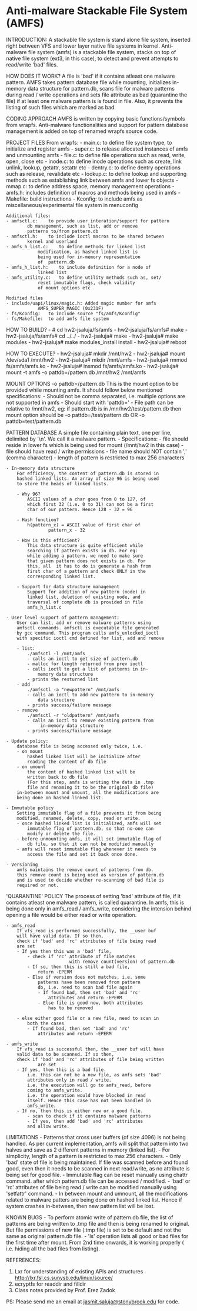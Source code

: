 # Anti-malware Stackable File System (AMFS)

INTRODUCTION:
	A stackable file system is stand alone file system, inserted
	right between VFS and lower layer native file systems in kernel.
	Anti-malware file system (amfs) is a stackable file system,
	stacks on top of native file system (ext3, in this case), to
	detect and prevent attempts to read/write 'bad' files.

HOW DOES IT WORK?
	A file is 'bad' if it contains atleast one malware pattern. AMFS
	takes pattern database file while mounting, initializes in-
	memory data structure for pattern.db, scans file for malware
	patterns during read / write operations and sets file attribute
	as bad (quarantine the file) if at least one malware pattern is
	is found in file. Also, it prevents the listing of such files
	which are marked as bad.

CODING APPROACH
	AMFS is written by copying basic functions/symbols from wrapfs.
	Anti-malware functionalities and support for pattern database
	management is added on top of renamed wrapfs source code.

PROJECT FILES
	From wrapfs:
	- main.c:	to define file system type, to initialize and
			register amfs
	- super.c:	to release allocated instances of amfs and
			unmounting amfs
	- file.c:	to define file operations such as read, write,
			open, close etc
	- inode.c:	to define inode operations such as create, link
			unlink, lookup, getattr, setattr etc
	- dentry.c:	to define dentry operations such as release,
			revalidate etc
	- lookup.c:	to define lookup and supporting methods such as
			establishing link between amfs and lower fs
			objects
	- mmap.c:	to define address space, memory management
			operations
	- amfs.h:	includes definition of macros and methods being
			used in amfs
	- Makefile:	build instructions
	- Kconfig:	to include amfs as miscellaneous/experimental
			file system in menuconfig

	Additional files:
	- amfsctl.c:	to provide user interation/support for pattern
			db management, such as list, add or remove
			patterns to/from pattern.db
	- amfsctl.h:	to include ioctl macros to be shared between
			kernel and userland
	- amfs_h_list.c:	to define methods for linked list
				modification, as hashed linked list is
				being used for in-memory representation
				of  pattern.db
	- amfs_h_list.h:	to include definition for a node of
				linked list
	- amfs_utility.c:	to define utility methods such as, set/
				reset immutable flags, check validity
				of mount options etc

	Modified files
	- include/uapi/linux/magic.h: Added magic number for amfs
				AMFS_SUPER_MAGIC (0x231F)
	- fs/Kconfig:	to include source "fs/amfs/Kconfig"
	- fs/Makefile:	to add amfs file system

HOW TO BUILD?
	- # cd hw2-jsaluja/fs/amfs
	- hw2-jsaluja/fs/amfs# make
	- hw2-jsaluja/fs/amfs# cd ../../
	- hw2-jsaluja# make
	- hw2-jsaluja# make modules
	- hw2-jsaluja# make modules_install install
	- hw2-jsaluja# reboot

HOW TO EXECUTE?
	- hw2-jsaluja# mkdir /mnt/hw2
	- hw2-jsaluja# mount /dev/sda1 /mnt/hw2
	- hw2-jsaluja# mkdir /mnt/amfs
	- hw2-jsaluja# rmmod fs/amfs/amfs.ko
	- hw2-jsaluja# insmod fs/amfs/amfs.ko
	- hw2-jsaluja# mount -t amfs -o pattdb=/pattern.db /mnt/hw2 /mnt/amfs

MOUNT OPTIONS
	-o pattdb=/pattern.db
	This is the mount option to be provided while mounting amfs. It
	should follow below mentioned specifications:
	- Should not be comma separated, i.e. multiple options are not
		supported in amfs
	- Should start with 'pattdb='
	- File path can be relative to /mnt/hw2, eg: if pattern.db is in
		/mn/hw2/test/pattern.db then mount option should be
		-o pattdb=/test/pattern.db OR
		-o pattdb=test/pattern.db

PATTERN DATABASE
	A simple file containing plain text, one per line, delimited by
	'\n'. We call it a malware pattern.
	- Specifications:
		- file should reside in lower fs which is being used
			for mount (/mnt/hw2 in this case)
		- file should have read / write permissions
		- file name should NOT contain ',' (comma character)
		- length of pattern is restricted to max 256 characters

	- In-memory data structure
		For efficiency, the content of pattern.db is stored in
		hashed linked lists. An array of size 96 is being used
		to store the heads of linked lists.

		- Why 96?
			ASCII values of a char goes from 0 to 127, of
			which first 32 (i.e. 0 to 31) can not be a first
			char of our pattern. Hence 128 - 32 = 96

		- Hash function?
			h(pattern_x) = ASCII value of first char of
					pattern_x - 32

		- How is this efficient?
			This data structure is quite efficient while
			searching if pattern exists in db. For eg:
			while adding a pattern, we need to make sure
			that given pattern does not exists in db. For
			this, all  it has to do is generate a hash from
			first char of a pattern and check ONLY in the
			corresponding linked list.

		- Support for data structure management
			Support for addition of new pattern (node) in
			linked list, deletion of existing node, and
			traversal of complete db is provided in file
			amfs_h_list.c

	- User level support of pattern management:
		User can list, add or remove malware patterns using
		amfsctl commands. amfsctl is executable file generated
		by gcc command. This program calls amfs_unlocked_ioctl
		with specific ioctl cmd defined for list, add and remove

		- list:
			./amfsctl -l /mnt/amfs
			- calls an ioctl to get size of pattern.db
			- malloc for length returned from prev ioctl
			- calls ioctl to get a list of patterns in in-
				memory data structure
			- prints the resturned list
		- add
			./amfsctl -a "newpattern" /mnt/amfs
			- calls an ioctl to add new pattern to in-memory
				data structure
			- prints success/failure message
		- remove
			./amfsctl -r "oldpattern" /mnt/amfs
			- calls an ioctl to remove existing pattern from
				 in-memory data structure
			- prints success/failure message

	- Update policy:
		database file is being accessed only twice, i.e.
		- on mount
			hashed linked list will be initialize after
			reading the content of db file
		- on umount
			the content of hashed linked list will be
			written back to db file
			(For this step, amfs is writing the data in .tmp
			file and renaming it to be the original db file)
		in-between mount and umount, all the modifications are
		being done on hashed linked list.

	- Immutable policy
		Setting immutable flag of a file prevents it from being
		modified, renamed, delete, copy, read or write.
		- once hashed linked list is initialized, amfs will set
			immutable flag of pattern.db, so that no-one can
			modify or delete the file.
		- before unmounting amfs, it will set immutable flag of
			db file, so that it can not be modified manually
		- amfs will reset immutable flag whenever it needs to
			access the file and set it back once done.

	- Versioning
		amfs maintains the remove count of patterns from db.
		this remove count is being used as version of pattern.db
		and is used to decide whether re-scanning of bad file is
		required or not.

'QUARANTINE' POLICY
	The process of setting 'bad' attribute of file, if it contains
	atleast one malware pattern, is called quarantine.
	In amfs, this is being done only in amfs_read / amfs_write,
	considering the intension behind opening a file would be either
	read or write operation.

	- amfs_read
		If vfs_read is performed successfully, the __user buf
		will have valid data. If so then,
		check if 'bad' and 'rc' attributes of file being read
		are set
		- If yes then this was a 'bad' file,
			- check if 'rc' attribute of file matches
	                        with remove count(version) of pattern.db
			- If so, then this is still a bad file,
				return -EPERM
			- Else if version does not matches, i.e. some
				patterns have been removed from pattern
				db, i.e. need to scan bad file again
				- If found bad, then set 'bad' and 'rc'
					attributes and return -EPERM
				- Else file is good now, both attributes
					has to be removed

		- else either good file or a new file, need to scan in
			both the cases
			- If found bad, then set 'bad' and 'rc'
				attributes and return -EPERM

	- amfs_write
		If vfs_read is successful then, the __user buf will have
		valid data to be scanned. If so then,
		check if 'bad' and 'rc' attributes of file being written
                are set
		- If yes, then this is a bad file.
			i.e. this can not be a new file, as amfs sets 'bad'
			attributes only in read / write.
			i.e. the execution will go to amfs_read, before
			coming to amfs_write.
			i.e. the operation would have blocked in read
			itself. Hence this case has not been handled in
			amfs_write.
		- If no, then this is either new or a good file.
			- scan to check if it contains malware patterns
			- If yes, then add 'bad' and 'rc' attributes
			and allow write.

LIMITATIONS
	- Patterns that cross user buffers (of size 4096) is not being
		handled. As per current implementation, amfs will split
		that pattern into two halves and save as 2 different
		patterns in memory (linked list).
	- For simplicity, length of a pattern is restricted to max 256
		characters.
	- Only 'bad' state of file is being maintained.
		If file was scanned before and found good, even then
		it needs to be scanned in next read/write, as no
		attribute is being set for good file.
	- Immutable flag can be reset manually using chattr command.
		after which pattern.db file can be accessed / modified.
	- 'bad' or 'rc' attributes of file being read / write can be
		modified manually using 'setfattr' command.
	- In between mount and umnount, all the modifications related
		to malware patters are being done on hashed linked list.
		Hence if system crashes in-between, then new pattern list
		will be lost.

KNOWN BUGS
	- To perform atomic write of pattern.db file, the list of
		patterns are being written to .tmp file and then is
		being renamed to original. But file permissions of new
		file (.tmp file) is set to be default and not the same
		as original pattern.db file.
	- 'ls' operation lists all good or bad files for the first time
		after mount. From 2nd time onwards, it is working
		properly ( i.e. hiding all the bad files from listing).

REFERENCES:
1. Lxr for understanding of existing APIs and structures
	http://lxr.fsl.cs.sunysb.edu/linux/source/
2. ecryptfs
	for readdir and filldir
3. Class notes provided by Prof. Erez Zadok


PS: Please send me an email at jasmit.saluja@stonybrook.edu for code.